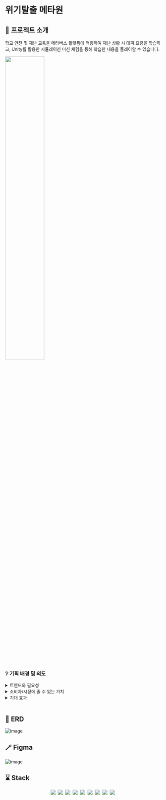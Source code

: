# 위기탈출 메타원


## 📖 프로젝트 소개

학교 안전 및 재난 교육을 메타버스 플랫폼에 적용하여 재난 상황 시 대피 요령을 학습하고, Unity를 활용한 시뮬레이션 미션 체험을 통해 학습한 내용을 플레이할 수 있습니다.

<img src="https://user-images.githubusercontent.com/49333349/153608271-15236561-05ce-477a-898c-d69e4c100c9d.png"  width="50%" height="50%">

<br>

### ❔ 기획 배경 및 의도

<details>
<summary>트렌드와 필요성</summary>
<br>
<div markdown="1">
  <blockquote> 
 &nbsp;메타버스(metaverse)는 가공·초월을 의미하는 메타(Meta)와 세계를 의미하는 유니버스(Universe)의 합성어로, 가상과 현실이 융복합된 디지털 세계, 초월 세계를 의미한다. 코로나로 인한 언택트 문화가 확산되면서, 메타버스 기술이 차세대 플랫폼으로 주목받고 있다. 최근 코로나로 인해 여러 분야에서 단체 생활에 영향을 받고 있다. 대부분의 학생들은 수업 등교에 제한을 받고 있기 때문에 특히, 학교에서 지속적으로 관심을 갖고 의무적으로 행해야하는 학교안전교육에 불편함을 겪고있다.
    </blockquote> 
</div>
<div markdown="2">
  <blockquote> 
  &nbsp;학교 내 안전교육과 재난교육은 형식적이고 일회성이라는 큰 문제점이 있다. 강의식이나 전달식 교육은 비대면 원격수업에서 비효과적으로 전달될 수 밖에 없다. 또한, 재난교육의 체험시설 부족과 복잡한 메뉴얼은 안전교육을 지도하는 교사에게도 부담이 되며 자세한 지도 역량을 필요로 한다. 이러한 학교안전교육의 문제점과 학생들의 교육 결손의 해소가 시급한 상황이다.
    </blockquote> 
</div>
</details>

<details>
<summary>소비자/시장에 줄 수 있는 가치</summary>
<br>
<div markdown="1">
  <blockquote> 
 &nbsp;특별한 디바이스가 아닌 보편적인 기기인 컴퓨터를 통한 가상현실로 체험 서비스를 제공하면 적극적인 참여를 독려하며 접근성까지 확보할 수 있다. 또한, 교육 중 다른 친구와의 소통도 가능해지면서 교육에 지루함보다 흥미를 느낄 수 있다.
    </blockquote> 
</div>
</details>

<details>
<summary>기대 효과</summary>
<br>
<div markdown="1">
  <blockquote> 
 &nbsp;교내 재난 안전교육을 메타버스 플랫폼을 통해 제공한다면, 청소년 뿐만 아닌, 기업 내 사업장 안전 교육, 건설 현장 안전교육과 같은 다양한 안전교육에 대해서도 메타버스의 플랫폼을 확장할 수있다. 단편적이고, 일회성이 아닌 반복적이고 생생한 안전 교육을 통해, 위드 코로나 시대에서 보다 효과적으로 재난과 안전에 대한 경각심을 가지며 교육받을 수 있다.
    </blockquote> 
</div>
</details>
<br>

## 🔧 ERD
![image](https://user-images.githubusercontent.com/49333349/153613237-8579de8c-8e56-4736-ac75-8403cc85c326.png)
<br>

## 🪄 Figma
![image](https://user-images.githubusercontent.com/49333349/153613791-8c57650f-3760-425a-9384-685c36ea2134.png)
<br>


## ⌛ Stack

<p align="center">
<img src="https://img.shields.io/badge/Java-007396?style=flat-square&logo=Java&logoColor=white"/></a>&nbsp
<img src="https://img.shields.io/badge/HTML5-E34F26?style=flat-square&logo=html5&logoColor=white"/></a>&nbsp 
<img src="https://img.shields.io/badge/CSS-1572B6?style=flat-square&logo=css3&logoColor=white"/></a>&nbsp 
<img src="https://img.shields.io/badge/Javascript-ffb13b?style=flat-square&logo=javascript&logoColor=white"/></a>&nbsp 
<img src="https://img.shields.io/badge/Vue.js-4FC08D?style=flat-square&logo=vue.js&logoColor=white"/></a>&nbsp 
<img src="https://img.shields.io/badge/Sass-CC6699?style=flat-square&logo=sass&logoColor=white"/></a>&nbsp
<img src="https://img.shields.io/badge/SpringBoot-6DB33F?style=flat-square&logo=Spring&logoColor=white"/></a>&nbsp 
<img src="https://img.shields.io/badge/MySQL-E6B91E?style=flat-square&logo=MySql&logoColor=white"/></a>&nbsp  
<img src="https://img.shields.io/badge/Docker-2496ED?style=flat-square&logo=docker&logoColor=white"/></a>&nbsp 
</p>


